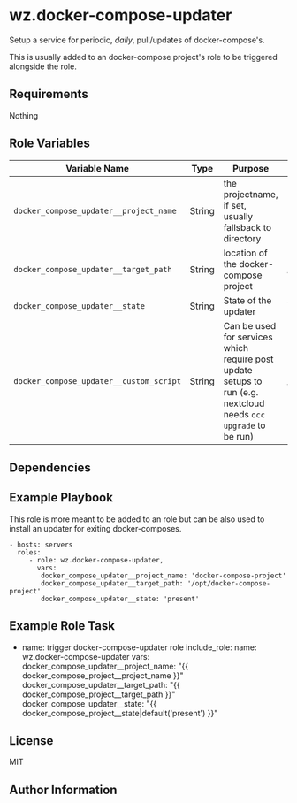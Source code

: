 wz.docker-compose-updater
=========

Setup a service for periodic, *daily*, pull/updates of docker-compose's.

This is usually added to an docker-compose project's role to be triggered alongside the role.

Requirements
------------

Nothing

Role Variables
--------------

| Variable Name | Type | Purpose | Default | Required |
|---|---|---|---|---|
| `docker_compose_updater__project_name` | String | the projectname, if set, usually fallsback to directory | `'docker-compose-super-project'` | Yes |
| `docker_compose_updater__target_path` | String | location of the docker-compose project | `/opt/docker-compose-project` | Yes |
| `docker_compose_updater__state` | String | State of the updater | `present|absent` | No |
| `docker_compose_updater__custom_script` | String | Can be used for services which require post update setups to run (e.g. nextcloud needs `occ upgrade` to be run) | `/root/some_post_update_tasks.sh` | No |

Dependencies
------------


Example Playbook
----------------

This role is more meant to be added to an role but can be also used to install an updater for exiting docker-composes.

    - hosts: servers
      roles:
         - role: wz.docker-compose-updater,
           vars:
            docker_compose_updater__project_name: 'docker-compose-project'
            docker_compose_updater__target_path: '/opt/docker-compose-project'
            docker_compose_updater__state: 'present'

Example Role Task
-----------------

  - name: trigger docker-compose-updater role
    include_role:
      name: wz.docker-compose-updater
    vars:
      docker_compose_updater__project_name: "{{ docker_compose_project__project_name }}"
      docker_compose_updater__target_path: "{{ docker_compose_project__target_path }}"
      docker_compose_updater__state: "{{ docker_compose_project__state|default('present') }}"


License
-------

MIT

Author Information
------------------

